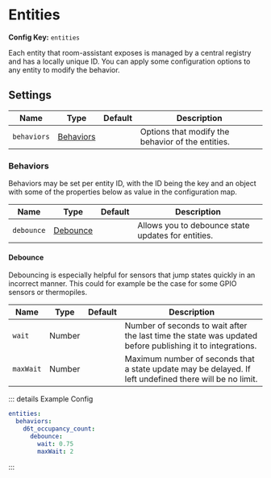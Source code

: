 # Entities

**Config Key:** `entities`

Each entity that room-assistant exposes is managed by a central registry and has a locally unique ID. You can apply some configuration options to any entity to modify the behavior.

## Settings

| Name        | Type                    | Default | Description                                       |
| ----------- | ----------------------- | ------- | ------------------------------------------------- |
| `behaviors` | [Behaviors](#behaviors) |         | Options that modify the behavior of the entities. |

### Behaviors

Behaviors may be set per entity ID, with the ID being the key and an object with some of the properties below as value in the configuration map.

| Name       | Type                  | Default | Description                                        |
| ---------- | --------------------- | ------- | -------------------------------------------------- |
| `debounce` | [Debounce](#debounce) |         | Allows you to debounce state updates for entities. |

#### Debounce

Debouncing is especially helpful for sensors that jump states quickly in an incorrect manner. This could for example be the case for some GPIO sensors or thermopiles.

| Name      | Type   | Default | Description                                                  |
| --------- | ------ | ------- | ------------------------------------------------------------ |
| `wait`    | Number |         | Number of seconds to wait after the last time the state was updated before publishing it to integrations. |
| `maxWait` | Number |         | Maximum number of seconds that a state update may be delayed. If left undefined there will be no limit. |

::: details Example Config

```yaml
entities:
  behaviors:
    d6t_occupancy_count:
      debounce:
        wait: 0.75
        maxWait: 2
```

:::